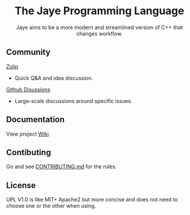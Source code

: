 <div align="center">
<h1>The Jaye Programming Language</h1>
Jaye aims to be a more modern and streamlined version of C++ that changes workflow.
</div>

## Community
[Zulip](https://jaye.zulipchat.com/)  
  - Quick Q&A and idea discussion.

[Github Disussions](https://github.com/Jaye-Lang/Jaye/discussions) 
  - Large-scale discussions around specific issues.
## Documentation
View project [Wiki](https://github.com/Jaye-Lang/Jaye/wiki).
## Contibuting
Go and see [CONTRIBUTING.md](md/CONTRIBUTING.md) for the rules.
## License
UPL V1.0 is like MIT+ Apache2 but more concise and does not need to choose one or the other when using.
